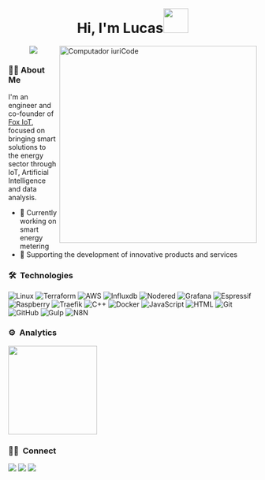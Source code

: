 <h1 align="center">Hi, I'm Lucas<img src="https://media.giphy.com/media/S6FTfVYav7yctbolFg/giphy.gif" width="50"></h1>

<img src="https://raw.githubusercontent.com/MicaelliMedeiros/micaellimedeiros/master/image/computer-illustration.png" min-width="400px" max-width="400px" width="400px" align="right" alt="Computador iuriCode">

<p align="center">
  <a href="https://github.com/DenverCoder1/readme-typing-svg"><img src="https://readme-typing-svg.herokuapp.com?lines=Internet%20Of%20Things;Smart%20Energy%20Metering%20Data%20Solutions;Research%20And%20Development;Artificial%20Intelligence;Special%20Projects&center=true&width=500&height=50"></a>
</p>

### 👨‍💻&nbsp;About Me
I'm an engineer and co-founder of [Fox IoT](https://foxiot.com.br), focused on bringing smart solutions to the energy sector through IoT, Artificial Intelligence and data analysis.
 
- 🦊 Currently working on smart energy metering
- 🚀 Supporting the development of innovative products and services

### 🛠 &nbsp;Technologies
<!-- https://simpleicons.org/?q=c++ -->
![Linux](https://img.shields.io/badge/Linux-000?style=flat&logo=linux&logoColor=#FCC624)
![Terraform](https://img.shields.io/badge/Terraform-000?style=flat&logo=terraform&logoColor=#844FBA)
![AWS](https://img.shields.io/badge/AWS-000?style=flat&logo=amazonwebservices&logoColor=#232F3E)
![Influxdb](https://img.shields.io/badge/InfluxDB-000?style=flat&logo=influxdb&logoColor=#22ADF6)
![Nodered](https://img.shields.io/badge/NodeRED-000?style=flat&logo=nodered&logoColor=#8F0000)
![Grafana](https://img.shields.io/badge/Grafana-000?style=flat&logo=grafana&logoColor=#F46800)
![Espressif](https://img.shields.io/badge/ESP32-000?style=flat&logo=espressif&logoColor=#E7352C)
![Raspberry](https://img.shields.io/badge/Raspberry%20Pi-000?style=flat&logo=raspberrypi&logoColor=#A22846)
![Traefik](https://img.shields.io/badge/Traefik-000?style=flat&logo=traefikproxy&logoColor=#24A1C1)
![C++](https://img.shields.io/badge/C++-000?style=flat&logo=cplusplus&logoColor=#00599C)
![Docker](https://img.shields.io/badge/Docker-000?style=flat&logo=docker&logoColor=007ACC)
![JavaScript](https://img.shields.io/badge/JavaScript-000?style=flat&logo=javascript&logoColor=#F7DF1E)
![HTML](https://img.shields.io/badge/HTML-000?style=flat&logo=HTML5&logoColor=#E34F26)
![Git](https://img.shields.io/badge/Git-000?style=flat&logo=git&logoColor=#F05032)
![GitHub](https://img.shields.io/badge/GitHub-000?style=flat&logo=github&logoColor=#181717)
![Gulp](https://img.shields.io/badge/Gulp-000?style=flat&logo=gulp&logoColor=#CF4647)
![N8N](https://img.shields.io/badge/N8N-000?style=flat&logo=n8n&logoColor=#EA4B71)

### ⚙️ &nbsp;Analytics
<p align="left">
<a href="https://github.com/lucasmaziero">
  <img height="180em" src="https://github-readme-stats-eight-theta.vercel.app/api?username=lucasmaziero&show_icons=true&theme=algolia&include_all_commits=true&count_private=true"/>
</a>
</p>

### 🤝🏻 &nbsp;Connect
<p align="left">
<a href="https://www.linkedin.com/in/lucas-maziero-fox-iot/"><img src="https://img.shields.io/badge/-Lucas%20Maziero-0077B5?style=flat&logo=Linkedin&logoColor=white"/></a>
<a href="mailto:lucasmaziero@foxiot.com.br"><img src="https://img.shields.io/badge/Mail-D14836?style=flat&logo=Gmail&logoColor=white"/></a>
<a href="https://www.instagram.com/lucamazi/"><img src="https://img.shields.io/badge/Instagram-E4405F?style=flat&logo=Instagram&logoColor=white"/></a>
</p>
